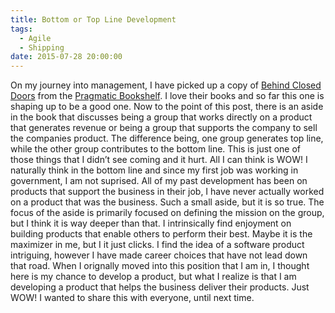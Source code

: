 ```yaml
---
title: Bottom or Top Line Development
tags:
  - Agile
  - Shipping
date: 2015-07-28 20:00:00
---
```


On my journey into management, I have picked up a copy of [Behind Closed Doors](https://pragprog.com/book/rdbcd/behind-closed-doors)
from the [Pragmatic Bookshelf](https://pragprog.com). I love their books and so far this one is
shaping up to be a good one. Now to the point of this post, there is an aside
in the book that discusses being a group that works directly on a product that
generates revenue or being a group that supports the company to sell the companies
product. The difference being, one group generates top line, while the other group
contributes to the bottom line. This is just one of those things that I didn’t
see coming and it hurt. All I can think is WOW! I naturally think in the bottom
line and since my first job was working in government, I am not suprised.  All
of my past development has been on products that support the business in their
job, I have never actually worked on a product that was the business. Such a
small aside, but it is so true. The focus of the aside is primarily focused on
defining the mission on the group, but I think it is way deeper than that. I
intrinsically find enjoyment on building products that enable others to perform
their best. Maybe it is the maximizer in me, but I it just clicks. I find the idea
of a software product intriguing, however I have made career choices that have not
lead down that road. When I orignally moved into this position that I am in, I
thought here is my chance to develop a product, but what I realize is that I am
developing a product that helps the business deliver their products. Just WOW!
I wanted to share this with everyone, until next time.